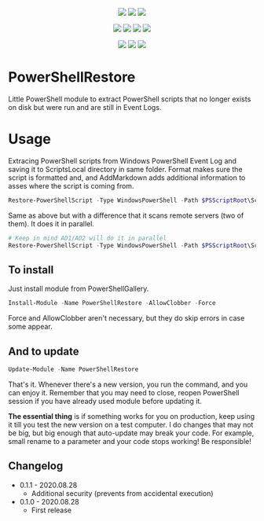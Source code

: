 ﻿<p align="center">
  <a href="https://www.powershellgallery.com/packages/PowerShellRestore"><img src="https://img.shields.io/powershellgallery/v/PowerShellRestore.svg"></a>
  <a href="https://www.powershellgallery.com/packages/PowerShellRestore"><img src="https://img.shields.io/powershellgallery/vpre/PowerShellRestore.svg?label=powershell%20gallery%20preview&colorB=yellow"></a>
  <a href="https://github.com/EvotecIT/PowerShellRestore"><img src="https://img.shields.io/github/license/EvotecIT/PowerShellRestore.svg"></a>
</p>

<p align="center">
  <a href="https://www.powershellgallery.com/packages/PowerShellRestore"><img src="https://img.shields.io/powershellgallery/p/PowerShellRestore.svg"></a>
  <a href="https://github.com/EvotecIT/PowerShellRestore"><img src="https://img.shields.io/github/languages/top/evotecit/PowerShellRestore.svg"></a>
  <a href="https://github.com/EvotecIT/PowerShellRestore"><img src="https://img.shields.io/github/languages/code-size/evotecit/PowerShellRestore.svg"></a>
  <a href="https://www.powershellgallery.com/packages/PowerShellRestore"><img src="https://img.shields.io/powershellgallery/dt/PowerShellRestore.svg"></a>
</p>

<p align="center">
  <a href="https://twitter.com/PrzemyslawKlys"><img src="https://img.shields.io/twitter/follow/PrzemyslawKlys.svg?label=Twitter%20%40PrzemyslawKlys&style=social"></a>
  <a href="https://evotec.xyz/hub"><img src="https://img.shields.io/badge/Blog-evotec.xyz-2A6496.svg"></a>
  <a href="https://www.linkedin.com/in/pklys"><img src="https://img.shields.io/badge/LinkedIn-pklys-0077B5.svg?logo=LinkedIn"></a>
</p>

# PowerShellRestore

Little PowerShell module to extract PowerShell scripts that no longer exists on disk but were run and are still in Event Logs.

# Usage

Extracing PowerShell scripts from Windows PowerShell Event Log and saving it to ScriptsLocal directory in same folder.
Format makes sure the script is formatted and, and AddMarkdown adds additional information to asses where the script is coming from.

```powershell
Restore-PowerShellScript -Type WindowsPowerShell -Path $PSScriptRoot\ScriptsLocal -Verbose -Format -AddMarkdown
```

Same as above but with a difference that it scans remote servers (two of them). It does it in parallel.

```powershell
# Keep in mind AD1/AD2 will do it in parallel
Restore-PowerShellScript -Type WindowsPowerShell -Path $PSScriptRoot\ScriptsRemote -ComputerName AD1, AD2 -Verbose -Format -AddMarkdown
```

## To install

Just install module from PowerShellGallery.

```powershell
Install-Module -Name PowerShellRestore -AllowClobber -Force
```

Force and AllowClobber aren't necessary, but they do skip errors in case some appear.

## And to update

```powershell
Update-Module -Name PowerShellRestore
```

That's it. Whenever there's a new version, you run the command, and you can enjoy it. Remember that you may need to close, reopen PowerShell session if you have already used module before updating it.

**The essential thing** is if something works for you on production, keep using it till you test the new version on a test computer. I do changes that may not be big, but big enough that auto-update may break your code. For example, small rename to a parameter and your code stops working! Be responsible!

## Changelog

- 0.1.1 - 2020.08.28
  - Additional security (prevents from accidental execution)
- 0.1.0 - 2020.08.28
  - First release
